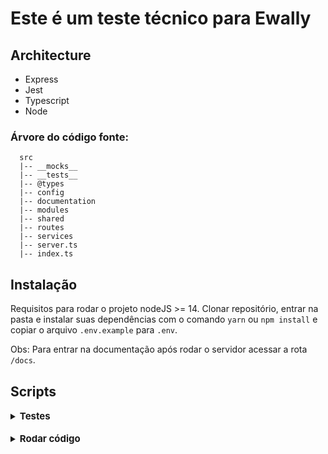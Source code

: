 # Este é um teste técnico para Ewally

## Architecture

- Express
- Jest
- Typescript
- Node

### <strong>Árvore do código fonte:</strong>

```
  src
  |-- __mocks__
  |-- __tests__
  |-- @types
  |-- config
  |-- documentation
  |-- modules
  |-- shared
  |-- routes
  |-- services
  |-- server.ts
  |-- index.ts
```

## Instalação

Requisitos para rodar o projeto nodeJS >= 14. Clonar repositório, entrar na pasta e instalar suas dependências com o comando `yarn` ou `npm install` e copiar o arquivo `.env.example` para `.env`.

Obs: Para entrar na documentação após rodar o servidor acessar a rota `/docs`.


## Scripts

<details>
  <summary>
    <strong style="font-size: 15px;">Testes</strong>
  </summary>

  <br/>

  <b>Rodar testes</b>

  > `npm test`

  <b>Rodar cobertura de testes</b>

  > `npm run test:ci`

  <b>Rodar testes verbosos</b>

  > `npm run test:verbose`

  <b>Rodar testes unitários</b>

  > `npm run test:unit`

  <b>Rodar testes de integração</b>

  > `npm run test:integration`

  <b>Rodar testes de arquigos staged</b>

  > `npm run test:staged`
</details>

<br/>

<details>
  <summary>
    <strong style="font-size: 15px;">Rodar código</strong>
  </summary>

  <br/>

  <b>Servidor de desenvolvimento</b>

  > `npm run dev`

  <b>Servidor de produção</b>

  <p>*** Antes rodar script de build ***</p>

  > `npm run start`

  <b>Buildar código</b>

  > `npm run build`
</details>